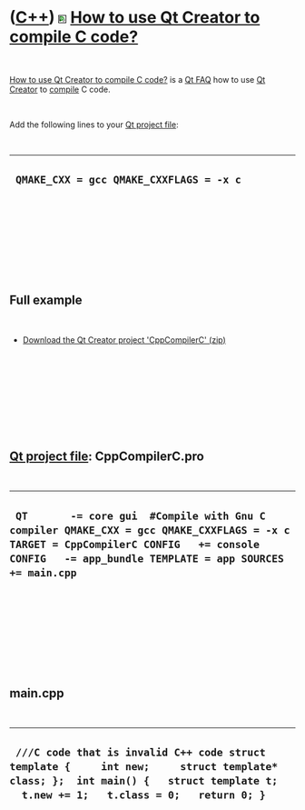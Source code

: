 
 

 

 

 

 

([C++](Cpp.md)) ![Qt Creator](PicQtCreator.png) [How to use Qt Creator to compile C code?](CppCompilerC.md)
=============================================================================================================

 

[How to use Qt Creator to compile C code?](CppCompilerC.md) is a [Qt
FAQ](CppQtFaq.md) how to use [Qt Creator](CppQtCreator.md) to
[compile](CppCompile.md) C code.

 

Add the following lines to your [Qt project file](CppQtProjectFile.md):

 

  ------------------------------------------
  ` QMAKE_CXX = gcc QMAKE_CXXFLAGS = -x c`
  ------------------------------------------

 

 

 

 

 

Full example
------------

 

-   [Download the Qt Creator project
    'CppCompilerC' (zip)](CppCompilerC.zip)

 

 

 

 

 

[Qt project file](CppQtProjectFile.md): CppCompilerC.pro
---------------------------------------------------------

 

  --------------------------------------------------------------------------------------------------------------------------------------------------------------------------------------------------
  ` QT       -= core gui  #Compile with Gnu C compiler QMAKE_CXX = gcc QMAKE_CXXFLAGS = -x c  TARGET = CppCompilerC CONFIG   += console CONFIG   -= app_bundle TEMPLATE = app SOURCES += main.cpp`
  --------------------------------------------------------------------------------------------------------------------------------------------------------------------------------------------------

 

 

 

 

 

main.cpp
--------

 

  -----------------------------------------------------------------------------------------------------------------------------------------------------------------------------------
  ` ///C code that is invalid C++ code struct template {     int new;     struct template* class; };  int main() {   struct template t;   t.new += 1;   t.class = 0;   return 0; }`
  -----------------------------------------------------------------------------------------------------------------------------------------------------------------------------------

 

 

 

 

 

 

